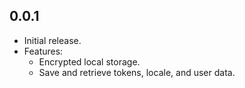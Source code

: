 ## 0.0.1

- Initial release.
- Features:
    - Encrypted local storage.
    - Save and retrieve tokens, locale, and user data.

